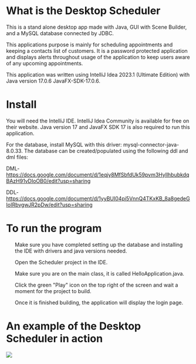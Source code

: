 <h1>What is the Desktop Scheduler</h1>
<p>This is a stand alone desktop app made with Java, GUI with Scene Builder, and a MySQL database connected by JDBC.</p>

<p>This applications purpose is mainly for scheduling appointments and keeping a contacts list of customers. It is a password protected application and displays alerts throughout usage of the application to keep users aware of any upcoming appointments.
</p>

<p>This application was written using IntelliJ Idea 2023.1 (Ultimate Edition) with Java version 17.0.6 JavaFX-SDK-17.0.6.</p>
<h1>Install</h1>
<p>You will need the IntelliJ IDE. IntelliJ Idea Community is available for free on their website. Java version 17 and JavaFX SDK 17 is also required to run this application.
</p>
<p>For the database, install MySQL with this driver: mysql-connector-java-8.0.33. The database can be created/populated using the following ddl and dml files: 
  
DML-https://docs.google.com/document/d/1eqjy8MfSbfdUk59pvm3HyllhbubkdqBAzH91vDIoOB0/edit?usp=sharing 
  
DDL-https://docs.google.com/document/d/1yyBUI04pi5VnnQ4TKxKB_8a8gedeGIoIRbvgwJR2pDw/edit?usp=sharing</p>
<h1>To run the program</h1>
<ul>
  
Make sure you have completed setting up the database and installing the IDE with drivers and java versions needed.
  
Open the Scheduler project in the IDE.

Make sure you are on the main class, it is called HelloApplication.java.

Click the green "Play" icon on the top right of the screen and wait a moment for the project to build.

Once it is finished building, the application will display the login page.</ul>

<h1>An example of the Desktop Scheduler in action</h1>
 <img src="https://github.com/desmccl/Desktop-Scheduler/blob/master/Screen%20Recording%202023-08-08%20at%2003.52.15.40%20PM.gif">
